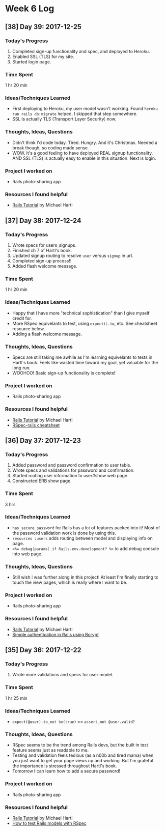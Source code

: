 # Week 6 Log

## [38] Day 39: 2017-12-25

### Today's Progress

1. Completed sign-up functionality and spec, and deployed to Heroku.
2. Enabled SSL (TLS) for my site.
3. Started login page.

### Time Spent

1 hr 20 min

### Ideas/Techniques Learned

- First deploying to Heroku, my user model wasn't working. Found `heroku run rails db:migrate` helped. I skipped that step somewhere.
- SSL is actually TLS (Transport Layer Security) now.

### Thoughts, Ideas, Questions

- Didn't think I'd code today. Tired. Hungry. And it's Christmas. Needed a break though, so coding made sense.
- WOW. It's a good feeling to have deployed REAL signup functionality. AND SSL (TLS) is actually easy to enable in this situation. Next is login.

### Project I worked on

- Rails photo-sharing app

### Resources I found helpful

- [Rails Tutorial](https://www.railstutorial.org/book/) by Michael Hartl

## [37] Day 38: 2017-12-24

### Today's Progress

1. Wrote specs for users_signups.
2. Finished ch 7 of Hartl's book.
3. Updated signup routing to resolve `user` versus `signup` in url.
4. Completed sign-up process!!
5. Added flash welcome message.

### Time Spent

1 hr 20 min

### Ideas/Techniques Learned

- Happy that I have more "technical sophistication" than I give myself credit for.
- More RSpec equivelants to test, using `expect().to`, etc. See cheatsheet resource below.
- Adding a flash welcome message.

### Thoughts, Ideas, Questions

- Specs are still taking me awhile as I'm learning equivelants to tests in Hartl's book. Feels like wasted time toward my goal, yet valuable for the long run.
- WOOHOO! Basic sign-up functionality is complete!

### Project I worked on

- Rails photo-sharing app

### Resources I found helpful

- [Rails Tutorial](https://www.railstutorial.org/book/) by Michael Hartl
- [RSpec-rails cheatsheet](https://devhints.io/rspec-rails)

## [36] Day 37: 2017-12-23

### Today's Progress

1. Added password and password confirmation to user table.
2. Wrote specs and validations for password and confirmation.
3. Started routing user information to user#show web page.
4. Constructed ERB show page.

### Time Spent

3 hrs

### Ideas/Techniques Learned

- `has_secure_password` for Rails has a lot of features packed into it! Most of the password validation work is done by using this.
- `resources :users` adds routing between model and displaying info on page.
- `<%= debug(params) if Rails.env.development? %>` to add debug console into web page.

### Thoughts, Ideas, Questions

- Still wish I was further along in this project! At least I'm finally starting to touch the view pages, which is really where I want to be.

### Project I worked on

- Rails photo-sharing app

### Resources I found helpful

- [Rails Tutorial](https://www.railstutorial.org/book/) by Michael Hartl
- [Simple authentication in Rails using Bcrypt](https://gist.github.com/thebucknerlife/10090014)

## [35] Day 36: 2017-12-22

### Today's Progress

1. Wrote more validations and specs for user model.

### Time Spent

1 hr 25 min

### Ideas/Techniques Learned

- `expect(@user).to_not be(true)` == `assert_not @user.valid?`

### Thoughts, Ideas, Questions

- RSpec seems to be the trend among Rails devs, but the built in test feature seems just as readable to me.
- Testing and validation feels tedious (as a n00b and tired mama) when you just want to get your page views up and working. But I'm grateful the importance is stressed throughout Hartl's book.
- Tomorrow I can learn how to add a secure password!

### Project I worked on

- Rails photo-sharing app

### Resources I found helpful

- [Rails Tutorial](https://www.railstutorial.org/book/) by Michael Hartl
- [How to test Rails models with RSpec](https://semaphoreci.com/community/tutorials/how-to-test-rails-models-with-rspec)
